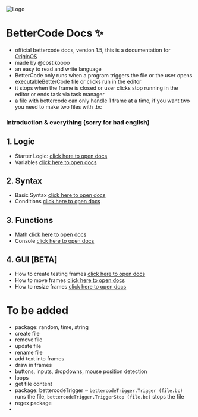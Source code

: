 ![Logo](https://github.com/Mistium/Origin-OS/blob/main/3rd%20Party/3rdPartyLanguages/BC/logo.png)
# **BetterCode Docs** ✨
- official bettercode docs, version 1.5, this is a documentation for [OriginOS](https://github.com/Mistium/Origin-OS)
- made by @costikoooo
- an easy to read and write language
- BetterCode only runs when a program triggers the file or the user opens executableBetterCode file or clicks run in the editor
- it stops when the frame is closed or user clicks stop running in the editor or ends task via task manager
- a file with bettercode can only handle 1 frame at a time, if you want two you need to make two files with .bc

### Introduction & everything (sorry for bad english)

## 1. Logic
- Starter Logic:
[click here to open docs](https://github.com/Mistium/Origin-OS/blob/main/3rd%20Party/3rdPartyLanguages/BC/logic.md)
- Variables
[click here to open docs](https://github.com/Mistium/Origin-OS/blob/main/3rd%20Party/3rdPartyLanguages/BC/variables.md)

## 2. Syntax
- Basic Syntax
[click here to open docs](https://github.com/Mistium/Origin-OS/blob/main/3rd%20Party/3rdPartyLanguages/BC/basicsyntax.md)
- Conditions
[click here to open docs](https://github.com/Mistium/Origin-OS/blob/main/3rd%20Party/3rdPartyLanguages/BC/conditions.md)

## 3. Functions
- Math
[click here to open docs](https://github.com/Mistium/Origin-OS/blob/main/3rd%20Party/3rdPartyLanguages/BC/math.md)
- Console
[click here to open docs](https://github.com/Mistium/Origin-OS/blob/main/3rd%20Party/3rdPartyLanguages/BC/console.md)

## 4. GUI [BETA]
- How to create testing frames
[click here to open docs](https://github.com/Mistium/Origin-OS/blob/main/3rd%20Party/3rdPartyLanguages/BC/gui.md)
- How to move frames
[click here to open docs](https://github.com/Mistium/Origin-OS/blob/main/3rd%20Party/3rdPartyLanguages/BC/guimove.md)
- How to resize frames
[click here to open docs](https://github.com/Mistium/Origin-OS/blob/main/3rd%20Party/3rdPartyLanguages/BC/resizegui.md)

# To be added
- package: random, time, string
- create file
- remove file
- update file
- rename file
- add text into frames
- draw in frames
- buttons, inputs, dropdowns, mouse position detection
- loops
- get file content
- package: bettercodeTrigger ~ `bettercodeTrigger.Trigger (file.bc)` runs the file, `bettercodeTrigger.TriggerStop (file.bc)` stops the file
- regex package
- 

